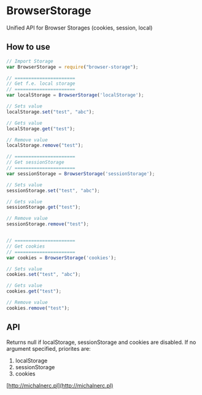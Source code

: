 # BrowserStorage
Unified API for Browser Storages (cookies, session, local)
## How to use

```javascript
// Import Storage
var BrowserStorage = require("browser-storage");

// ======================
// Get f.e. local storage
// ======================
var localStorage = BrowserStorage('localStorage');

// Sets value
localStorage.set("test", "abc");

// Gets value
localStorage.get("test");

// Remove value
localStorage.remove("test");

// ======================
// Get sessionStorage
// ======================
var sessionStorage = BrowserStorage('sessionStorage');

// Sets value
sessionStorage.set("test", "abc");

// Gets value
sessionStorage.get("test");

// Remove value
sessionStorage.remove("test");


// ======================
// Get cookies
// ======================
var cookies = BrowserStorage('cookies');

// Sets value
cookies.set("test", "abc");

// Gets value
cookies.get("test");

// Remove value
cookies.remove("test");

```

## API
Returns null if localStorage, sessionStorage and cookies are disabled. 
If no argument specified, priorites are:
1. localStorage
2. sessionStorage
3. cookies

[http://michalnerc.pl](http://michalnerc.pl)
